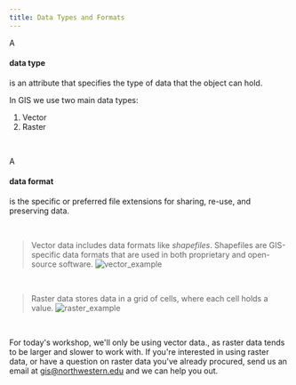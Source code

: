 ```yaml
---
title: Data Types and Formats
---
```


A <h4> data type </h4> is an attribute that specifies the type of data that the object can hold. 

In GIS we use two main data types:
1) Vector  
2) Raster 

<br>

A <h4> data format </h4> is the specific or preferred file extensions for sharing, re-use, and preserving data. 

<br>

> Vector data includes data formats like *shapefiles*. Shapefiles are GIS-specific data formats that are used in both proprietary and open-source software. 
> ![vector_example](/arcgis-online/_posts/vector_examples.png)

<br>

> Raster data stores data in a grid of cells, where each cell holds a value. 
> ![raster_example](/arcgis-online/_posts/raster_examples.png)

<br>

For today's workshop, we'll only be using vector data., as raster data tends to be larger and slower to work with. If you're interested in using raster data, or have a question on raster data you've already procured, send us an email at <a href="mailto:gis@northwestern.edu?subject=GIS support"> gis@northwestern.edu </a> and we can help you out. 
